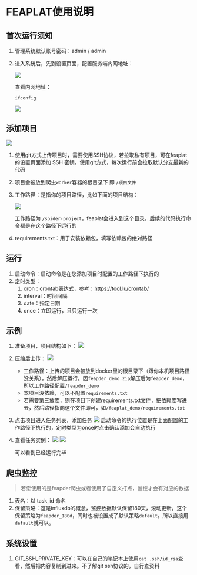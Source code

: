# FEAPLAT使用说明

## 首次运行须知

1. 管理系统默认账号密码：admin / admin

2. 进入系统后，先到设置页面，配置服务端内网地址：

    ![](http://markdown-media.oss-cn-beijing.aliyuncs.com/2021/09/17/16318826920098.jpg)


    查看内网地址：
    
    ```shell
    ifconfig
    ```
    ![](http://markdown-media.oss-cn-beijing.aliyuncs.com/2021/07/06/16255025919847.jpg)

## 添加项目

![](http://markdown-media.oss-cn-beijing.aliyuncs.com/2021/09/17/16318800747189.jpg)

1. 使用git方式上传项目时，需要使用SSH协议，若拉取私有项目，可在feaplat的设置页面添加 SSH 密钥。使用git方式，每次运行前会拉取默认分支最新的代码
2. 项目会被放到爬虫`worker`容器的根目录下 即 `/项目文件`
3. 工作路径：是指你的项目路径，比如下面的项目结构：
    
    ![](http://markdown-media.oss-cn-beijing.aliyuncs.com/2021/09/13/16315322995977.jpg)
    
    工作路径为 `/spider-project`，feaplat会进入到这个目录，后续的代码执行命令都是在这个路径下运行的 
    
1. requirements.txt：用于安装依赖包，填写依赖包的绝对路径

## 运行

1. 启动命令：启动命令是在您添加项目时配置的工作路径下执行的
2. 定时类型：
    1. cron：crontab表达式，参考：https://tool.lu/crontab/
    2. interval：时间间隔
    3. date：指定日期
    4. once：立即运行，且只运行一次

## 示例

1. 准备项目，项目结构如下：
    ![](http://markdown-media.oss-cn-beijing.aliyuncs.com/2021/10/16/16343707944750.jpg)
2. 压缩后上传：
    ![](http://markdown-media.oss-cn-beijing.aliyuncs.com/2021/10/16/16343709590040.jpg)
   - 工作路径：上传的项目会被放到docker里的根目录下（跟你本机项目路径没关系），然后解压运行。因`feapder_demo.zip`解压后为`feapder_demo`，所以工作路径配置`/feapder_demo`
   - 本项目没依赖，可以不配置`requirements.txt`
   - 若需要第三放库，则在项目下创建requirements.txt文件，把依赖库写进去，然后路径指向这个文件即可，如`/feaplat_demo/requirements.txt`
1. 点击项目进入任务列表，添加任务
    ![](http://markdown-media.oss-cn-beijing.aliyuncs.com/2021/10/16/16343712604864.jpg)
   启动命令的执行位置是在上面配置的工作路径下执行的，定时类型为once时点击确认添加会自动执行
1. 查看任务实例：
    ![](http://markdown-media.oss-cn-beijing.aliyuncs.com/2021/10/16/16343720658671.jpg)
    ![](http://markdown-media.oss-cn-beijing.aliyuncs.com/2021/10/16/16343720862217.jpg)
    
   可以看到已经运行完毕 


## 爬虫监控

> 若您使用的是feapder爬虫或者使用了自定义打点，监控才会有对应的数据

1. 表名：以 task_id 命名
2. 保留策略：这是influxdb的概念，监控数据默认保留180天，滚动更新，这个保留策略为`feapder_180d`，同时也被设置成了默认策略`default`。所以直接用`default`就可以。

## 系统设置

1. GIT_SSH_PRIVATE_KEY：可以在自己的笔记本上使用`cat .ssh/id_rsa`查看，然后把内容复制到进来。不了解git ssh协议的，自行查资料